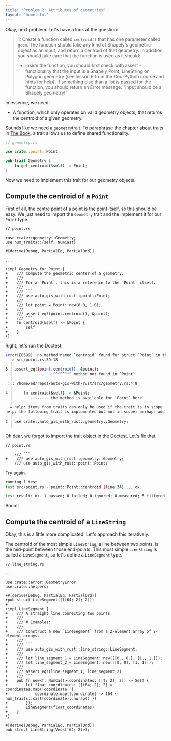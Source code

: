 ```yaml
---
title: "Problem 2: Attributes of geometries"
layout: 'home.html'
---
```


Okay, next problem. Let's have a look at the question:

>1: Create a function called `centroid()` that has one parameter called `geom`. The function should take any kind of Shapely's geometric-object as an input, and return a centroid of that geometry. In addition, you should take care that the function is used as it should:
>
> - Inside the function, you should first check with assert - functionality that the input is a Shapely Point, LineString or Polygon geometry (see lesson 6 from the Geo-Python course and hints for help). If something else than a list is passed for the function, you should return an Error message: "Input should be a Shapely geometry!"

In essence, we need:

- A function, which only operates on valid geometry objects, that returns the centroid of a given geometry.

Sounds like we need a `geometry`trait. To paraphrase the chapter about traits in [The Book](https://doc.rust-lang.org/book/ch10-02-traits.html), a trait allows us to define shared functionality.

```rust
// geometry.rs

use crate::point::Point;

pub trait Geometry {
    fn get_centroid(&self) -> Point;
}
```

Now we need to implement this trait for our geometry objects.

## Compute the centroid of a `Point`

First of all, the centre point of a point is the point itself, so this should be easy. We just need to import the `Geometry` trait and the implement it for our `Point` type.

```diff-rust
// point.rs

+use crate::geometry::Geometry;
use num_traits::{self, NumCast};

#[derive(Debug, PartialEq, PartialOrd)]

...

+impl Geometry for Point {
+    /// Compute the geometric center of a geometry.
+    ///
+    /// For a `Point`, this is a reference to the `Point` itself.
+    ///
+    /// ```
+    /// use auto_gis_with_rust::point::Point;
+    ///
+    /// let point = Point::new(0.0, 1.0);
+    ///
+    /// assert_eq!(point.centroid(), &point);
+    /// ```
+    fn centroid(&self) -> &Point {
+        self
+    }
+}
```

Right, let's run the Doctest.

```sh
error[E0599]: no method named `centroid` found for struct `Point` in the current scope
 --> src/point.rs:39:18
  |
8 | assert_eq!(point.centroid(), &point);
  |                  ^^^^^^^^ method not found in `Point`
  |
 ::: /home/ed/repos/auto-gis-with-rust/src/geometry.rs:4:8
  |
4 |     fn centroid(&self) -> &Point;
  |        -------- the method is available for `Point` here
  |
  = help: items from traits can only be used if the trait is in scope
help: the following trait is implemented but not in scope; perhaps add a `use` for it:
  |
2 | use crate::auto_gis_with_rust::geometry::Geometry;
  |
```

Oh dear, we forgot to import the trait object in the Doctest. Let's fix that.

```diff-rust
// point.rs

    /// ```
+    /// use auto_gis_with_rust::geometry::Geometry;
    /// use auto_gis_with_rust::point::Point;
```

Try again.

```sh
running 1 test
test src/point.rs - point::Point::centroid (line 34) ... ok

test result: ok. 1 passed; 0 failed; 0 ignored; 0 measured; 5 filtered out; finished in 0.36s
```

Boom!

## Compute the centroid of a `LineString`

Okay, this is a little more complicated. Let's approach this iteratively.

The centroid of the most simple `LineString`, a line between two points, is the mid-point between those end-points. This most simple `LineString` is called a `LineSegment`, so let's define a `LineSegment` type.

```diff-rust
// line_string.rs

...

use crate::error::GeometryError;
use crate::helpers;

+#[derive(Debug, PartialEq, PartialOrd)]
+pub struct LineSegment([[f64; 2]; 2]);
+
+impl LineSegment {
+    /// A straight line connecting two points.
+    ///
+    /// # Examples:
+    ///
+    /// Construct a new `LineSegment` from a 2-element array of 2-element arrays.
+    ///
+    /// ```
+    /// use auto_gis_with_rust::line_string::LineSegment;
+    ///
+    /// let line_segment_1 = LineSegment::new([[0., 0.], [1., 1.]]);
+    /// let line_segment_2 = LineSegment::new([[0, 0], [1, 1]]);
+    ///
+    /// assert_eq!(line_segment_1, line_segment_2)
+    /// ```
+    pub fn new<T: NumCast>(coordinates: [[T; 2]; 2]) -> Self {
+        let float_coordinates: [[f64; 2]; 2] = coordinates.map(|coordinate| {
+            coordinate.map(|coordinate| -> f64 { num_traits::cast(coordinate).unwrap() })
+        });
+        LineSegment(float_coordinates)
+    }
+}

#[derive(Debug, PartialEq, PartialOrd)]
pub struct LineString(Vec<[f64; 2]>);
...
```
